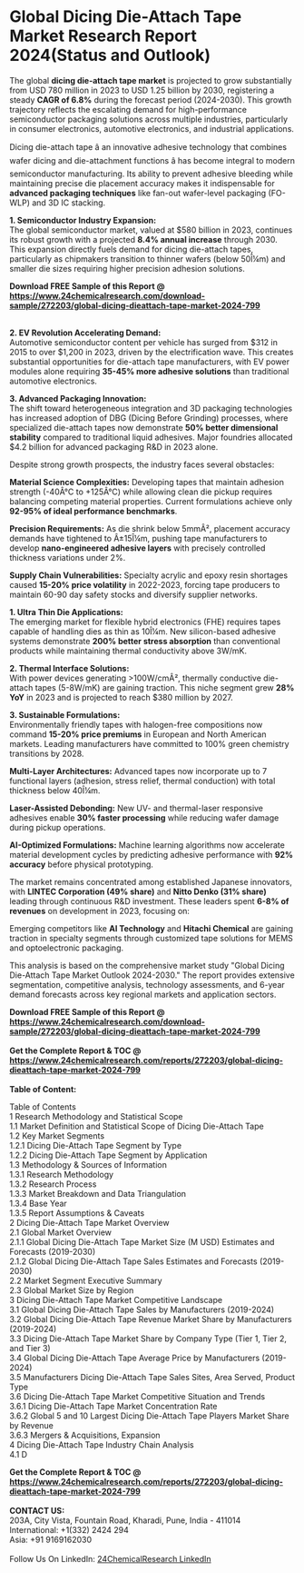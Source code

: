 <h1>Global Dicing Die-Attach Tape Market Research Report 2024(Status and Outlook)</h1><p>The global <strong>dicing die-attach tape market</strong> is projected to grow substantially from USD 780 million in 2023 to USD 1.25 billion by 2030, registering a steady <strong>CAGR of 6.8%</strong> during the forecast period (2024-2030). This growth trajectory reflects the escalating demand for high-performance semiconductor packaging solutions across multiple industries, particularly in consumer electronics, automotive electronics, and industrial applications.</p><p>Dicing die-attach tape â an innovative adhesive technology that combines wafer dicing and die-attachment functions â has become integral to modern semiconductor manufacturing. Its ability to prevent adhesive bleeding while maintaining precise die placement accuracy makes it indispensable for <strong>advanced packaging techniques</strong> like fan-out wafer-level packaging (FO-WLP) and 3D IC stacking.</p><p><strong>1. Semiconductor Industry Expansion:</strong><br>
The global semiconductor market, valued at $580 billion in 2023, continues its robust growth with a projected <strong>8.4% annual increase</strong> through 2030. This expansion directly fuels demand for dicing die-attach tapes, particularly as chipmakers transition to thinner wafers (below 50Î¼m) and smaller die sizes requiring higher precision adhesion solutions.</p><div><b>Download FREE Sample of this Report @ 
            <a href="https://www.24chemicalresearch.com/download-sample/272203/global-dicing-dieattach-tape-market-2024-799">
            https://www.24chemicalresearch.com/download-sample/272203/global-dicing-dieattach-tape-market-2024-799</a></b></div><br><p><strong>2. EV Revolution Accelerating Demand:</strong><br>
Automotive semiconductor content per vehicle has surged from $312 in 2015 to over $1,200 in 2023, driven by the electrification wave. This creates substantial opportunities for die-attach tape manufacturers, with EV power modules alone requiring <strong>35-45% more adhesive solutions</strong> than traditional automotive electronics.</p><p><strong>3. Advanced Packaging Innovation:</strong><br>
The shift toward heterogeneous integration and 3D packaging technologies has increased adoption of DBG (Dicing Before Grinding) processes, where specialized die-attach tapes now demonstrate <strong>50% better dimensional stability</strong> compared to traditional liquid adhesives. Major foundries allocated $4.2 billion for advanced packaging R&amp;D in 2023 alone.</p><p>Despite strong growth prospects, the industry faces several obstacles:</p><p><strong>Material Science Complexities:</strong> Developing tapes that maintain adhesion strength (-40Â°C to +125Â°C) while allowing clean die pickup requires balancing competing material properties. Current formulations achieve only <strong>92-95% of ideal performance benchmarks</strong>.</p><p><strong>Precision Requirements:</strong> As die shrink below 5mmÂ², placement accuracy demands have tightened to Â±15Î¼m, pushing tape manufacturers to develop <strong>nano-engineered adhesive layers</strong> with precisely controlled thickness variations under 2%.</p><p><strong>Supply Chain Vulnerabilities:</strong> Specialty acrylic and epoxy resin shortages caused <strong>15-20% price volatility</strong> in 2022-2023, forcing tape producers to maintain 60-90 day safety stocks and diversify supplier networks.</p><p><strong>1. Ultra Thin Die Applications:</strong><br>
The emerging market for flexible hybrid electronics (FHE) requires tapes capable of handling dies as thin as 10Î¼m. New silicon-based adhesive systems demonstrate <strong>200% better stress absorption</strong> than conventional products while maintaining thermal conductivity above 3W/mK.</p><p><strong>2. Thermal Interface Solutions:</strong><br>
With power devices generating &gt;100W/cmÂ², thermally conductive die-attach tapes (5-8W/mK) are gaining traction. This niche segment grew <strong>28% YoY</strong> in 2023 and is projected to reach $380 million by 2027.</p><p><strong>3. Sustainable Formulations:</strong><br>
Environmentally friendly tapes with halogen-free compositions now command <strong>15-20% price premiums</strong> in European and North American markets. Leading manufacturers have committed to 100% green chemistry transitions by 2028.</p><p><strong>Multi-Layer Architectures:</strong> Advanced tapes now incorporate up to 7 functional layers (adhesion, stress relief, thermal conduction) with total thickness below 40Î¼m.</p><p><strong>Laser-Assisted Debonding:</strong> New UV- and thermal-laser responsive adhesives enable <strong>30% faster processing</strong> while reducing wafer damage during pickup operations.</p><p><strong>AI-Optimized Formulations:</strong> Machine learning algorithms now accelerate material development cycles by predicting adhesive performance with <strong>92% accuracy</strong> before physical prototyping.</p><p>The market remains concentrated among established Japanese innovators, with <strong>LINTEC Corporation (49% share)</strong> and <strong>Nitto Denko (31% share)</strong> leading through continuous R&amp;D investment. These leaders spent <strong>6-8% of revenues</strong> on development in 2023, focusing on:</p><p>Emerging competitors like <strong>AI Technology</strong> and <strong>Hitachi Chemical</strong> are gaining traction in specialty segments through customized tape solutions for MEMS and optoelectronic packaging.</p><p>This analysis is based on the comprehensive market study "Global Dicing Die-Attach Tape Market Outlook 2024-2030." The report provides extensive segmentation, competitive analysis, technology assessments, and 6-year demand forecasts across key regional markets and application sectors.</p><div><b>Download FREE Sample of this Report @ 
            <a href="https://www.24chemicalresearch.com/download-sample/272203/global-dicing-dieattach-tape-market-2024-799">
            https://www.24chemicalresearch.com/download-sample/272203/global-dicing-dieattach-tape-market-2024-799</a></b></div><br><div><b>Get the Complete Report & TOC @ 
            <a href="https://www.24chemicalresearch.com/reports/272203/global-dicing-dieattach-tape-market-2024-799">
            https://www.24chemicalresearch.com/reports/272203/global-dicing-dieattach-tape-market-2024-799</a></b></div><br>
            <b>Table of Content:</b><p>Table of Contents<br />
1 Research Methodology and Statistical Scope<br />
1.1 Market Definition and Statistical Scope of Dicing Die-Attach Tape<br />
1.2 Key Market Segments<br />
1.2.1 Dicing Die-Attach Tape Segment by Type<br />
1.2.2 Dicing Die-Attach Tape Segment by Application<br />
1.3 Methodology & Sources of Information<br />
1.3.1 Research Methodology<br />
1.3.2 Research Process<br />
1.3.3 Market Breakdown and Data Triangulation<br />
1.3.4 Base Year<br />
1.3.5 Report Assumptions & Caveats<br />
2 Dicing Die-Attach Tape Market Overview<br />
2.1 Global Market Overview<br />
2.1.1 Global Dicing Die-Attach Tape Market Size (M USD) Estimates and Forecasts (2019-2030)<br />
2.1.2 Global Dicing Die-Attach Tape Sales Estimates and Forecasts (2019-2030)<br />
2.2 Market Segment Executive Summary<br />
2.3 Global Market Size by Region<br />
3 Dicing Die-Attach Tape Market Competitive Landscape<br />
3.1 Global Dicing Die-Attach Tape Sales by Manufacturers (2019-2024)<br />
3.2 Global Dicing Die-Attach Tape Revenue Market Share by Manufacturers (2019-2024)<br />
3.3 Dicing Die-Attach Tape Market Share by Company Type (Tier 1, Tier 2, and Tier 3)<br />
3.4 Global Dicing Die-Attach Tape Average Price by Manufacturers (2019-2024)<br />
3.5 Manufacturers Dicing Die-Attach Tape Sales Sites, Area Served, Product Type<br />
3.6 Dicing Die-Attach Tape Market Competitive Situation and Trends<br />
3.6.1 Dicing Die-Attach Tape Market Concentration Rate<br />
3.6.2 Global 5 and 10 Largest Dicing Die-Attach Tape Players Market Share by Revenue<br />
3.6.3 Mergers & Acquisitions, Expansion<br />
4 Dicing Die-Attach Tape Industry Chain Analysis<br />
4.1 D</p><div><b>Get the Complete Report & TOC @ 
            <a href="https://www.24chemicalresearch.com/reports/272203/global-dicing-dieattach-tape-market-2024-799">
            https://www.24chemicalresearch.com/reports/272203/global-dicing-dieattach-tape-market-2024-799</a></b></div><br><b>CONTACT US:</b><br>
            203A, City Vista, Fountain Road, Kharadi, Pune, India - 411014<br>
            International: +1(332) 2424 294<br>
            Asia: +91 9169162030 <br><br>
            Follow Us On LinkedIn: <a href="https://www.linkedin.com/company/24chemicalresearch/">24ChemicalResearch LinkedIn</a>